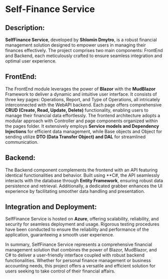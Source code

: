 # Self-Finance Service



## Description:

**SelfFinance Service**, developed by **Shlomin Dmytro**, is a robust financial management solution designed to empower users in managing their finances effectively. The project comprises two main components: FrontEnd and Backend, each meticulously crafted to ensure seamless integration and optimal user experience.

## FrontEnd:

The FrontEnd module leverages the power of **Blazor** with the **MudBlazor** Framework to deliver a dynamic and intuitive user interface. It consists of three key pages: Operations, Report, and Type of Operations, all intricately interconnected with the WebAPI backend. Each page offers comprehensive **CRUD (Create, Read, Update, Delete)** functionality, enabling users to manage their financial data effortlessly. The frontend architecture adopts a modular approach with Controller and page components organized within the pages folder. It extensively employs **Service models and Dependency Injections** for efficient data management, while Base objects and Object for sending utilize **DTO (Data Transfer Object) and DAL** for streamlined communication.


## Backend:

The Backend component complements the frontend with an API featuring identical functionalities and behavior. Built using **C#, the API seamlessly interacts with the database through **Entity Framework**, ensuring robust data persistence and retrieval. Additionally, a dedicated grabber enhances the UI experience by facilitating smoother data handling and presentation.


## Integration and Deployment:
SelfFinance Service is hosted on **Azure**, offering scalability, reliability, and security for seamless deployment and usage. Rigorous testing procedures have been conducted to ensure the reliability and performance of the application, guaranteeing a smooth user experience.

In summary, SelfFinance Service represents a comprehensive financial management solution that combines the power of Blazor, MudBlazor, and C# to deliver a user-friendly interface coupled with robust backend functionalities. Whether for personal finance management or business accounting needs, this project offers a versatile and efficient solution for users seeking to take control of their financial affairs.

